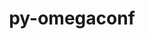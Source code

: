 ---
title: "py-omegaconf"
layout: cache
categories: [package, develop]
meta: {"compilers": ["none"], "num_specs": 20, "num_specs_by_stack": {"ml-darwin-aarch64-mps": 7, "ml-linux-aarch64-cpu": 6, "ml-linux-aarch64-cuda": 6, "ml-linux-x86_64-cpu": 6, "ml-linux-x86_64-cuda": 5, "root": 20}, "oss": ["sequoia", "ubuntu24.04"], "platforms": ["darwin", "linux"], "stacks": ["ml-darwin-aarch64-mps", "ml-linux-aarch64-cpu", "ml-linux-aarch64-cuda", "ml-linux-x86_64-cpu", "ml-linux-x86_64-cuda", "root"], "targets": ["aarch64", "x86_64_v3"], "versions": ["2.3.0"]}
spec_details: [{"compiler": "none", "hash": "2cowqsbt35ibsveqk7pznsohvt5m75ll", "os": "ubuntu24.04", "platform": "linux", "size": "-", "stacks": ["ml-linux-aarch64-cuda", "root"], "target": "aarch64", "variants": ["build_system=python_pip"], "versions": ["2.3.0"]}, {"compiler": "none", "hash": "6f46y4izwyuulhjufmpelq57sfd7nzgi", "os": "ubuntu24.04", "platform": "linux", "size": "-", "stacks": ["ml-linux-aarch64-cpu", "ml-linux-aarch64-cuda", "root"], "target": "aarch64", "variants": ["build_system=python_pip"], "versions": ["2.3.0"]}, {"compiler": "none", "hash": "6r62pvjeralgjfkrqquqlwb5uoc6ys3r", "os": "sequoia", "platform": "darwin", "size": "-", "stacks": ["ml-darwin-aarch64-mps", "root"], "target": "aarch64", "variants": ["build_system=python_pip"], "versions": ["2.3.0"]}, {"compiler": "none", "hash": "akhkc2l3nwjnaqngo6afpfm6ig34lq5n", "os": "sequoia", "platform": "darwin", "size": "-", "stacks": ["ml-darwin-aarch64-mps", "root"], "target": "aarch64", "variants": ["build_system=python_pip"], "versions": ["2.3.0"]}, {"compiler": "none", "hash": "dvt24a27go5aao23chlg2qibkhevb24d", "os": "ubuntu24.04", "platform": "linux", "size": "-", "stacks": ["ml-linux-x86_64-cpu", "ml-linux-x86_64-cuda", "root"], "target": "x86_64_v3", "variants": ["build_system=python_pip"], "versions": ["2.3.0"]}, {"compiler": "none", "hash": "gcxf4zkki5bjebvemgr25vtt7lovnbrr", "os": "ubuntu24.04", "platform": "linux", "size": "-", "stacks": ["ml-linux-aarch64-cpu", "root"], "target": "aarch64", "variants": ["build_system=python_pip"], "versions": ["2.3.0"]}, {"compiler": "none", "hash": "i2ijvtdlblmd345q3gfqn5qony2bn6r7", "os": "sequoia", "platform": "darwin", "size": "-", "stacks": ["ml-darwin-aarch64-mps", "root"], "target": "aarch64", "variants": ["build_system=python_pip"], "versions": ["2.3.0"]}, {"compiler": "none", "hash": "i4wdaucrbr3objfvgw4v6guyyw44tnvo", "os": "ubuntu24.04", "platform": "linux", "size": "-", "stacks": ["ml-linux-x86_64-cpu", "ml-linux-x86_64-cuda", "root"], "target": "x86_64_v3", "variants": ["build_system=python_pip"], "versions": ["2.3.0"]}, {"compiler": "none", "hash": "lc7pl3wrcdta6tx6exqigi3ma6bg3ske", "os": "ubuntu24.04", "platform": "linux", "size": "-", "stacks": ["ml-linux-x86_64-cpu", "ml-linux-x86_64-cuda", "root"], "target": "x86_64_v3", "variants": ["build_system=python_pip"], "versions": ["2.3.0"]}, {"compiler": "none", "hash": "pspff2oepscgzn3objqwwmkxzolcm64m", "os": "sequoia", "platform": "darwin", "size": "-", "stacks": ["ml-darwin-aarch64-mps", "root"], "target": "aarch64", "variants": ["build_system=python_pip"], "versions": ["2.3.0"]}, {"compiler": "none", "hash": "rw5jihgql6bt722gaapzv46kfw62tu7s", "os": "ubuntu24.04", "platform": "linux", "size": "-", "stacks": ["ml-linux-aarch64-cpu", "ml-linux-aarch64-cuda", "root"], "target": "aarch64", "variants": ["build_system=python_pip"], "versions": ["2.3.0"]}, {"compiler": "none", "hash": "sj5u7vhzs7dofsvnbpplpw6m7isheso3", "os": "ubuntu24.04", "platform": "linux", "size": "-", "stacks": ["ml-linux-x86_64-cpu", "ml-linux-x86_64-cuda", "root"], "target": "x86_64_v3", "variants": ["build_system=python_pip"], "versions": ["2.3.0"]}, {"compiler": "none", "hash": "tscuenhvlxrpgn5cgrivm2hjxjzah7uk", "os": "ubuntu24.04", "platform": "linux", "size": "-", "stacks": ["ml-linux-aarch64-cpu", "ml-linux-aarch64-cuda", "root"], "target": "aarch64", "variants": ["build_system=python_pip"], "versions": ["2.3.0"]}, {"compiler": "none", "hash": "tski2f6cafxrwf2deg3pfwz2m3glzq6u", "os": "ubuntu24.04", "platform": "linux", "size": "-", "stacks": ["ml-linux-aarch64-cpu", "ml-linux-aarch64-cuda", "root"], "target": "aarch64", "variants": ["build_system=python_pip"], "versions": ["2.3.0"]}, {"compiler": "none", "hash": "tyb7cmmiqj4e6mrt6m3ixwk533kob5bv", "os": "sequoia", "platform": "darwin", "size": "-", "stacks": ["ml-darwin-aarch64-mps", "root"], "target": "aarch64", "variants": ["build_system=python_pip"], "versions": ["2.3.0"]}, {"compiler": "none", "hash": "vwzcqhielbayudwtfi47we4hi654jvg3", "os": "ubuntu24.04", "platform": "linux", "size": "-", "stacks": ["ml-linux-x86_64-cpu", "root"], "target": "x86_64_v3", "variants": ["build_system=python_pip"], "versions": ["2.3.0"]}, {"compiler": "none", "hash": "wbuhk2icqp5zonftmahmlez3igc5q3eo", "os": "sequoia", "platform": "darwin", "size": "-", "stacks": ["ml-darwin-aarch64-mps", "root"], "target": "aarch64", "variants": ["build_system=python_pip"], "versions": ["2.3.0"]}, {"compiler": "none", "hash": "x32yp33d3ywterefnp3pwg2ncwp66kqy", "os": "ubuntu24.04", "platform": "linux", "size": "-", "stacks": ["ml-linux-aarch64-cpu", "ml-linux-aarch64-cuda", "root"], "target": "aarch64", "variants": ["build_system=python_pip"], "versions": ["2.3.0"]}, {"compiler": "none", "hash": "y72nh5ho5xpiqos3h3megh2xobhxijb4", "os": "ubuntu24.04", "platform": "linux", "size": "-", "stacks": ["ml-linux-x86_64-cpu", "ml-linux-x86_64-cuda", "root"], "target": "x86_64_v3", "variants": ["build_system=python_pip"], "versions": ["2.3.0"]}, {"compiler": "none", "hash": "zow3dc4sncjhwds6aecfag2ggfy6lpqd", "os": "sequoia", "platform": "darwin", "size": "-", "stacks": ["ml-darwin-aarch64-mps", "root"], "target": "aarch64", "variants": ["build_system=python_pip"], "versions": ["2.3.0"]}]
---